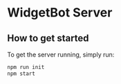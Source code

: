 # WidgetBot Server

## How to get started

To get the server running, simply run:

```js
npm run init
npm start
```
